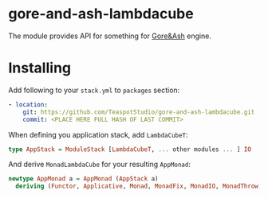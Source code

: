 gore-and-ash-lambdacube
==================

The module provides API for something for [Gore&Ash](https://github.com/Teaspot-Studio/gore-and-ash) engine.

Installing
==========

Add following to your `stack.yml` to `packages` section:
```yaml
- location:
    git: https://github.com/TeaspotStudio/gore-and-ash-lambdacube.git
    commit: <PLACE HERE FULL HASH OF LAST COMMIT> 
```

When defining you application stack, add `LambdaCubeT`:
``` haskell
type AppStack = ModuleStack [LambdaCubeT, ... other modules ... ] IO
```

And derive `MonadLambdaCube` for your resulting `AppMonad`:
``` haskell
newtype AppMonad a = AppMonad (AppStack a)
  deriving (Functor, Applicative, Monad, MonadFix, MonadIO, MonadThrow, MonadCatch, MonadLambdaCube)
```
